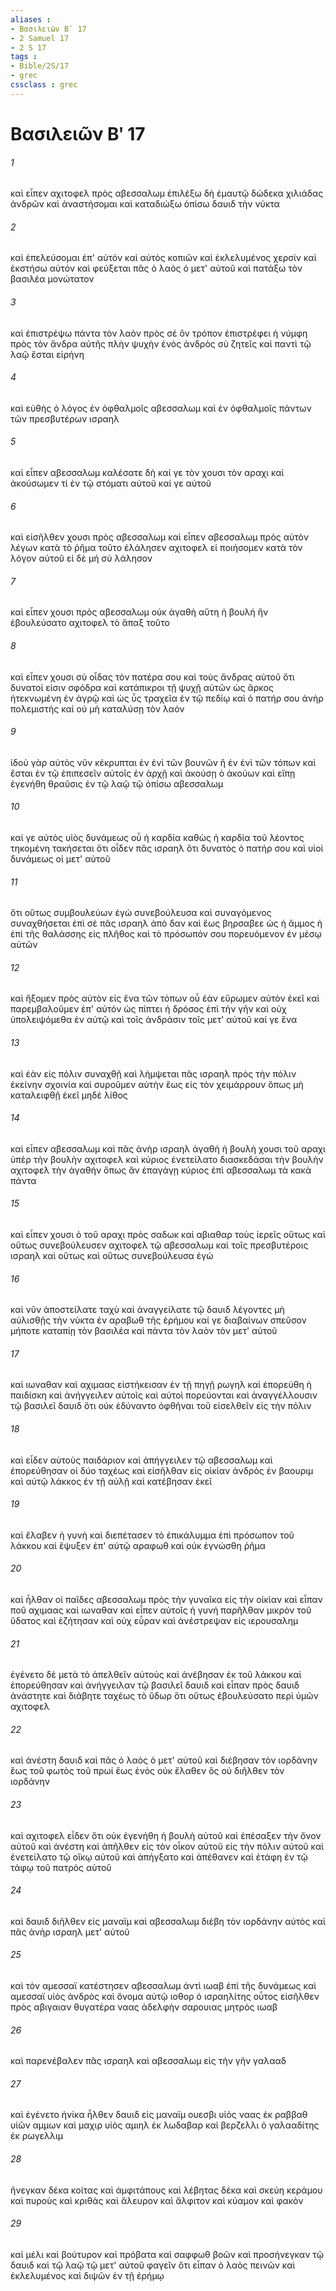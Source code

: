 ```yaml
---
aliases : 
- Βασιλειῶν Βʹ 17
- 2 Samuel 17
- 2 S 17
tags : 
- Bible/2S/17
- grec
cssclass : grec
---
```


# Βασιλειῶν Βʹ 17

###### 1
καὶ εἶπεν αχιτοφελ πρὸς αβεσσαλωμ ἐπιλέξω δὴ ἐμαυτῷ δώδεκα χιλιάδας ἀνδρῶν καὶ ἀναστήσομαι καὶ καταδιώξω ὀπίσω δαυιδ τὴν νύκτα
###### 2
καὶ ἐπελεύσομαι ἐπ' αὐτόν καὶ αὐτὸς κοπιῶν καὶ ἐκλελυμένος χερσίν καὶ ἐκστήσω αὐτόν καὶ φεύξεται πᾶς ὁ λαὸς ὁ μετ' αὐτοῦ καὶ πατάξω τὸν βασιλέα μονώτατον
###### 3
καὶ ἐπιστρέψω πάντα τὸν λαὸν πρὸς σέ ὃν τρόπον ἐπιστρέφει ἡ νύμφη πρὸς τὸν ἄνδρα αὐτῆς πλὴν ψυχὴν ἑνὸς ἀνδρὸς σὺ ζητεῖς καὶ παντὶ τῷ λαῷ ἔσται εἰρήνη
###### 4
καὶ εὐθὴς ὁ λόγος ἐν ὀφθαλμοῖς αβεσσαλωμ καὶ ἐν ὀφθαλμοῖς πάντων τῶν πρεσβυτέρων ισραηλ
###### 5
καὶ εἶπεν αβεσσαλωμ καλέσατε δὴ καί γε τὸν χουσι τὸν αραχι καὶ ἀκούσωμεν τί ἐν τῷ στόματι αὐτοῦ καί γε αὐτοῦ
###### 6
καὶ εἰσῆλθεν χουσι πρὸς αβεσσαλωμ καὶ εἶπεν αβεσσαλωμ πρὸς αὐτὸν λέγων κατὰ τὸ ῥῆμα τοῦτο ἐλάλησεν αχιτοφελ εἰ ποιήσομεν κατὰ τὸν λόγον αὐτοῦ εἰ δὲ μή σὺ λάλησον
###### 7
καὶ εἶπεν χουσι πρὸς αβεσσαλωμ οὐκ ἀγαθὴ αὕτη ἡ βουλή ἣν ἐβουλεύσατο αχιτοφελ τὸ ἅπαξ τοῦτο
###### 8
καὶ εἶπεν χουσι σὺ οἶδας τὸν πατέρα σου καὶ τοὺς ἄνδρας αὐτοῦ ὅτι δυνατοί εἰσιν σφόδρα καὶ κατάπικροι τῇ ψυχῇ αὐτῶν ὡς ἄρκος ἠτεκνωμένη ἐν ἀγρῷ καὶ ὡς ὗς τραχεῖα ἐν τῷ πεδίῳ καὶ ὁ πατήρ σου ἀνὴρ πολεμιστὴς καὶ οὐ μὴ καταλύσῃ τὸν λαόν
###### 9
ἰδοὺ γὰρ αὐτὸς νῦν κέκρυπται ἐν ἑνὶ τῶν βουνῶν ἢ ἐν ἑνὶ τῶν τόπων καὶ ἔσται ἐν τῷ ἐπιπεσεῖν αὐτοῖς ἐν ἀρχῇ καὶ ἀκούσῃ ὁ ἀκούων καὶ εἴπῃ ἐγενήθη θραῦσις ἐν τῷ λαῷ τῷ ὀπίσω αβεσσαλωμ
###### 10
καί γε αὐτὸς υἱὸς δυνάμεως οὗ ἡ καρδία καθὼς ἡ καρδία τοῦ λέοντος τηκομένη τακήσεται ὅτι οἶδεν πᾶς ισραηλ ὅτι δυνατὸς ὁ πατήρ σου καὶ υἱοὶ δυνάμεως οἱ μετ' αὐτοῦ
###### 11
ὅτι οὕτως συμβουλεύων ἐγὼ συνεβούλευσα καὶ συναγόμενος συναχθήσεται ἐπὶ σὲ πᾶς ισραηλ ἀπὸ δαν καὶ ἕως βηρσαβεε ὡς ἡ ἄμμος ἡ ἐπὶ τῆς θαλάσσης εἰς πλῆθος καὶ τὸ πρόσωπόν σου πορευόμενον ἐν μέσῳ αὐτῶν
###### 12
καὶ ἥξομεν πρὸς αὐτὸν εἰς ἕνα τῶν τόπων οὗ ἐὰν εὕρωμεν αὐτὸν ἐκεῖ καὶ παρεμβαλοῦμεν ἐπ' αὐτόν ὡς πίπτει ἡ δρόσος ἐπὶ τὴν γῆν καὶ οὐχ ὑπολειψόμεθα ἐν αὐτῷ καὶ τοῖς ἀνδράσιν τοῖς μετ' αὐτοῦ καί γε ἕνα
###### 13
καὶ ἐὰν εἰς πόλιν συναχθῇ καὶ λήμψεται πᾶς ισραηλ πρὸς τὴν πόλιν ἐκείνην σχοινία καὶ συροῦμεν αὐτὴν ἕως εἰς τὸν χειμάρρουν ὅπως μὴ καταλειφθῇ ἐκεῖ μηδὲ λίθος
###### 14
καὶ εἶπεν αβεσσαλωμ καὶ πᾶς ἀνὴρ ισραηλ ἀγαθὴ ἡ βουλὴ χουσι τοῦ αραχι ὑπὲρ τὴν βουλὴν αχιτοφελ καὶ κύριος ἐνετείλατο διασκεδάσαι τὴν βουλὴν αχιτοφελ τὴν ἀγαθήν ὅπως ἂν ἐπαγάγῃ κύριος ἐπὶ αβεσσαλωμ τὰ κακὰ πάντα
###### 15
καὶ εἶπεν χουσι ὁ τοῦ αραχι πρὸς σαδωκ καὶ αβιαθαρ τοὺς ἱερεῖς οὕτως καὶ οὕτως συνεβούλευσεν αχιτοφελ τῷ αβεσσαλωμ καὶ τοῖς πρεσβυτέροις ισραηλ καὶ οὕτως καὶ οὕτως συνεβούλευσα ἐγώ
###### 16
καὶ νῦν ἀποστείλατε ταχὺ καὶ ἀναγγείλατε τῷ δαυιδ λέγοντες μὴ αὐλισθῇς τὴν νύκτα ἐν αραβωθ τῆς ἐρήμου καί γε διαβαίνων σπεῦσον μήποτε καταπίῃ τὸν βασιλέα καὶ πάντα τὸν λαὸν τὸν μετ' αὐτοῦ
###### 17
καὶ ιωναθαν καὶ αχιμαας εἱστήκεισαν ἐν τῇ πηγῇ ρωγηλ καὶ ἐπορεύθη ἡ παιδίσκη καὶ ἀνήγγειλεν αὐτοῖς καὶ αὐτοὶ πορεύονται καὶ ἀναγγέλλουσιν τῷ βασιλεῖ δαυιδ ὅτι οὐκ ἐδύναντο ὀφθῆναι τοῦ εἰσελθεῖν εἰς τὴν πόλιν
###### 18
καὶ εἶδεν αὐτοὺς παιδάριον καὶ ἀπήγγειλεν τῷ αβεσσαλωμ καὶ ἐπορεύθησαν οἱ δύο ταχέως καὶ εἰσῆλθαν εἰς οἰκίαν ἀνδρὸς ἐν βαουριμ καὶ αὐτῷ λάκκος ἐν τῇ αὐλῇ καὶ κατέβησαν ἐκεῖ
###### 19
καὶ ἔλαβεν ἡ γυνὴ καὶ διεπέτασεν τὸ ἐπικάλυμμα ἐπὶ πρόσωπον τοῦ λάκκου καὶ ἔψυξεν ἐπ' αὐτῷ αραφωθ καὶ οὐκ ἐγνώσθη ῥῆμα
###### 20
καὶ ἦλθαν οἱ παῖδες αβεσσαλωμ πρὸς τὴν γυναῖκα εἰς τὴν οἰκίαν καὶ εἶπαν ποῦ αχιμαας καὶ ιωναθαν καὶ εἶπεν αὐτοῖς ἡ γυνή παρῆλθαν μικρὸν τοῦ ὕδατος καὶ ἐζήτησαν καὶ οὐχ εὗραν καὶ ἀνέστρεψαν εἰς ιερουσαλημ
###### 21
ἐγένετο δὲ μετὰ τὸ ἀπελθεῖν αὐτοὺς καὶ ἀνέβησαν ἐκ τοῦ λάκκου καὶ ἐπορεύθησαν καὶ ἀνήγγειλαν τῷ βασιλεῖ δαυιδ καὶ εἶπαν πρὸς δαυιδ ἀνάστητε καὶ διάβητε ταχέως τὸ ὕδωρ ὅτι οὕτως ἐβουλεύσατο περὶ ὑμῶν αχιτοφελ
###### 22
καὶ ἀνέστη δαυιδ καὶ πᾶς ὁ λαὸς ὁ μετ' αὐτοῦ καὶ διέβησαν τὸν ιορδάνην ἕως τοῦ φωτὸς τοῦ πρωί ἕως ἑνὸς οὐκ ἔλαθεν ὃς οὐ διῆλθεν τὸν ιορδάνην
###### 23
καὶ αχιτοφελ εἶδεν ὅτι οὐκ ἐγενήθη ἡ βουλὴ αὐτοῦ καὶ ἐπέσαξεν τὴν ὄνον αὐτοῦ καὶ ἀνέστη καὶ ἀπῆλθεν εἰς τὸν οἶκον αὐτοῦ εἰς τὴν πόλιν αὐτοῦ καὶ ἐνετείλατο τῷ οἴκῳ αὐτοῦ καὶ ἀπήγξατο καὶ ἀπέθανεν καὶ ἐτάφη ἐν τῷ τάφῳ τοῦ πατρὸς αὐτοῦ
###### 24
καὶ δαυιδ διῆλθεν εἰς μαναϊμ καὶ αβεσσαλωμ διέβη τὸν ιορδάνην αὐτὸς καὶ πᾶς ἀνὴρ ισραηλ μετ' αὐτοῦ
###### 25
καὶ τὸν αμεσσαϊ κατέστησεν αβεσσαλωμ ἀντὶ ιωαβ ἐπὶ τῆς δυνάμεως καὶ αμεσσαϊ υἱὸς ἀνδρὸς καὶ ὄνομα αὐτῷ ιοθορ ὁ ισραηλίτης οὗτος εἰσῆλθεν πρὸς αβιγαιαν θυγατέρα ναας ἀδελφὴν σαρουιας μητρὸς ιωαβ
###### 26
καὶ παρενέβαλεν πᾶς ισραηλ καὶ αβεσσαλωμ εἰς τὴν γῆν γαλααδ
###### 27
καὶ ἐγένετο ἡνίκα ἦλθεν δαυιδ εἰς μαναϊμ ουεσβι υἱὸς ναας ἐκ ραββαθ υἱῶν αμμων καὶ μαχιρ υἱὸς αμιηλ ἐκ λωδαβαρ καὶ βερζελλι ὁ γαλααδίτης ἐκ ρωγελλιμ
###### 28
ἤνεγκαν δέκα κοίτας καὶ ἀμφιτάπους καὶ λέβητας δέκα καὶ σκεύη κεράμου καὶ πυροὺς καὶ κριθὰς καὶ ἄλευρον καὶ ἄλφιτον καὶ κύαμον καὶ φακὸν
###### 29
καὶ μέλι καὶ βούτυρον καὶ πρόβατα καὶ σαφφωθ βοῶν καὶ προσήνεγκαν τῷ δαυιδ καὶ τῷ λαῷ τῷ μετ' αὐτοῦ φαγεῖν ὅτι εἶπαν ὁ λαὸς πεινῶν καὶ ἐκλελυμένος καὶ διψῶν ἐν τῇ ἐρήμῳ
